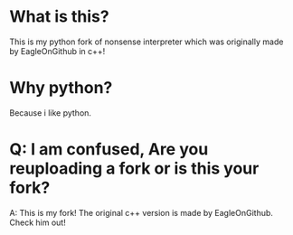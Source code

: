 # What is this?
This is my python fork of nonsense interpreter which was originally made by EagleOnGithub in c++!
# Why python?
Because i like python.
# Q: I am confused, Are you reuploading a fork or is this your fork?
A: This is my fork! The original c++ version is made by EagleOnGithub. Check him out!
